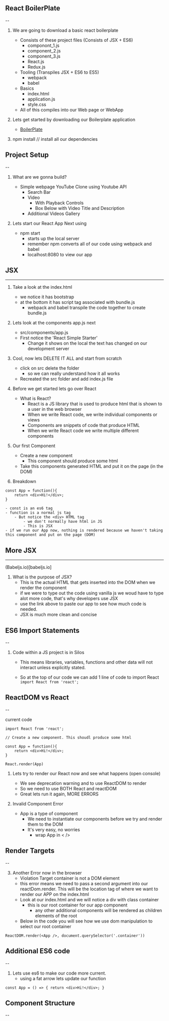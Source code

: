 ## React BoilerPlate
--


1. We are going to download a basic react boilerplate
    - Consists of these project files (Consists of JSX + ES6)
        - componont_1.js
        - component_2.js
        - component_3.js
        - React.js
        - Redux.js
    - Tooling (Transpiles JSX + ES6 to ES5)
        - webpack 
        - babel
    - Basics
        - index.html
        - application.js
        - style.css
    - All of this compiles into our Web page or WebApp

2. Lets get started by downloading our Boilerplate application
    - [BoilerPlate](https://github.com/stephengrider/ReduxSimpleStarter)

3. npm install  // install all our dependencies



## Project Setup
--

1. What are we gonna build?
    - Simple webpage YouTube Clone using Youtube API
        - Search Bar
        - Video
            - With Playback Controls
            - Box Below with Video Title and Description
        - Additional Videos Gallery

2. Lets start our React App Next using
    - npm start
        - starts up the local server
        - remember npm converts all of our code using webpack and babel
        - localhost:8080 to view our app


## JSX
---

1. Take a look at the index.html
    - we notice it has bootstrap
    - at the bottom it has script tag associated with bundle.js
        - webpack and babel transpile the code together to create bundle.js 

2. Lets look at the components app.js next
    - src/components/app.js
    - First notice the 'React Simple Starter'
        - Change it shows on the local the text has changed on our development server

3. Cool, now lets DELETE IT ALL and start from scratch  
    - click on src delete the folder
        - so we can really understand how it all works
    - Recreated the src folder and add index.js file
    
4. Before we get started lets go over React
    - What is React?
        - React is a JS library that is used to produce html that is shown to a user in the web browser
        - When we write React code, we write individual components or views
        - Components are snippets of code that produce HTML
        - When we write React code we write multiple different components
        
5. Our first Component
    - Create a new component
        - This component should produce some html
    - Take this components generated HTML and put it on the page (in the DOM)

6. Breakdown
```
const App = function(){
    return <div>Hi!</div>;
}
```
    - const is an es6 tag  
    - function is a normal js tag
        - But notice the <div> HTML tag
            - we don't normally have html in JS
            - This is JSX
    - if we run our App now, nothing is rendered because we haven't taking this component and put on the page (DOM)

## More JSX
---

(Babeljs.io)[babeljs.io] 

1. What is the purpose of JSX?
    - This is the actual HTML that gets inserted into the DOM when we render the component
    - if we were to type out the code using vanilla js we woud have to type alot more code, that's why developers use JSX
    - use the link above to paste our app to see how much code is needed.
    - JSX is much more clean and concise

## ES6 Import Statements
--

1. Code within a JS project is in Silos
    - This means libraries, variables, functions and other data will not interact unless explicitly stated.

    - So at the top of our code we can add 1 line of code to import React
        ``import React from 'react';``

## ReactDOM vs React
--

current code
```
import React from 'react';

// Create a new component. This shoudl produce some html

const App = function(){
    return <div>Hi!</div>;
}

React.render(App)
```


1. Lets try to render our React now and see what happens (open console)
    - We see deprecation warning and to use ReactDOM to render
    - So we need to use BOTH React and reactDOM
    - Great lets run it again, MORE ERRORS

2. Invalid Component Error 
    - App is a type of component
        - We need to instantiate our components before we try and render them to the DOM
        - It's very easy, no worries
            - wrap App in < />

## Render Targets
--

3. Another Error now in the browser
    - Violation Target container is not a DOM element
    - this error means we need to pass a second argument into our reactDom.render. This will be the location tag of where we want to render our APP on the index.html
    - Look at our index.html and we will notice a div with class container
        - this is our root container for our app component
            - any other additional components will be rendered as children elements of the root
    - Below in the code you will see how we use dom manipulation to select our root container
    
``ReactDOM.render(<App />, document.querySelector('.container'))``
        
## Additional ES6 code
--

1. Lets use es6 to make our code more current.
    - using a fat arrow lets update our function

``
const App = () => {
    return <div>Hi!</div>;
}
``

## Component Structure
--